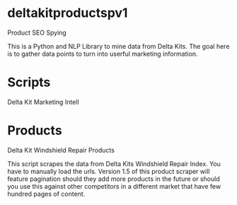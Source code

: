 # deltakitproductspv1
Product SEO Spying

This is a Python and NLP Library to mine data from Delta Kits. The goal here is to gather data points to turn into userful marketing information.

# Scripts
Delta Kit Marketing Intell

# Products
Delta Kit Windshield Repair Products

This script scrapes the data from Delta Kits Windshield Repair Index. You have to manually load the urls. Version 1.5 of this product scraper will feature pagination should they add more products in the future or should you use this against other competitors in a different market that have few hundred pages of content.
